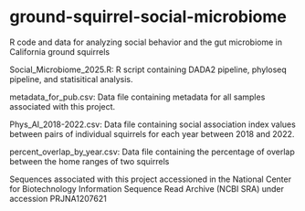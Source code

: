 # ground-squirrel-social-microbiome
R code and data for analyzing social behavior and the gut microbiome in California ground squirrels

Social_Microbiome_2025.R: R script containing DADA2 pipeline, phyloseq pipeline, and statisitical analysis.

metadata_for_pub.csv: Data file containing metadata for all samples associated with this project. 

Phys_AI_2018-2022.csv: Data file containing social association index values between pairs of individual squirrels for each year between 2018 and 2022. 

percent_overlap_by_year.csv: Data file containing the percentage of overlap between the home ranges of two squirrels

Sequences associated with this project accessioned in the National Center for Biotechnology Information Sequence Read Archive (NCBI SRA) under accession PRJNA1207621
